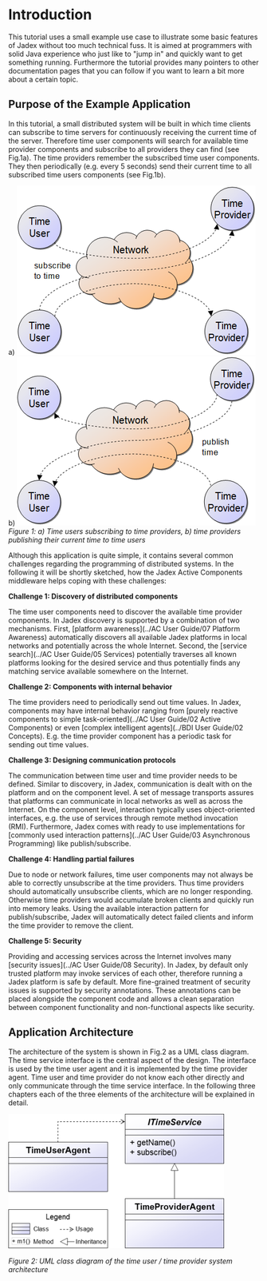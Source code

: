 # Introduction

This tutorial uses a small example use case to illustrate some basic features of Jadex without too much technical fuss. It is aimed at programmers with solid Java experience who just like to "jump in" and quickly want to get something running. Furthermore the tutorial provides many pointers to other documentation pages that you can follow if you want to learn a bit more about a certain topic.

## Purpose of the Example Application


In this tutorial, a small distributed system will be built in which time clients can subscribe to time servers for continuously receiving the current time of the server. Therefore time user components will search for available time provider components and subscribe to all providers they can find (see Fig.1a). The time providers remember the subscribed time user components. They then periodically (e.g. every 5 seconds) send their current time to all subscribed time users components (see Fig.1b).

a) ![01 Introduction@subscribe.png](subscribe.png)  
b) ![01 Introduction@publish.png](publish.png)  
*Figure 1: a) Time users subscribing to time providers, b) time providers publishing their current time to time users*

Although this application is quite simple, it contains several common challenges regarding the programming of distributed systems. In the following it will be shortly sketched, how the Jadex Active Components middleware helps coping with these challenges:

**Challenge 1: Discovery of distributed components**

The time user components need to discover the available time provider components. In Jadex discovery is supported by a combination of two mechanisms. First, [platform awareness](../AC User Guide/07 Platform Awareness) automatically discovers all available Jadex platforms in local networks and potentially across the whole Internet. Second, the [service search](../AC User Guide/05 Services) potentially traverses all known platforms looking for the desired service and thus potentially finds any matching service available somewhere on the Internet.

**Challenge 2: Components with internal behavior**

The time providers need to periodically send out time values. In Jadex, components may have internal behavior ranging from [purely reactive components to simple task-oriented](../AC User Guide/02 Active Components) or even [complex intelligent agents](../BDI User Guide/02 Concepts). E.g. the time provider component has a periodic task for sending out time values.

**Challenge 3: Designing communication protocols**

The communication between time user and time provider needs to be defined. Similar to discovery, in Jadex, communication is dealt with on the platform and on the component level. A set of message transports assures that platforms can communicate in local networks as well as across the Internet. On the component level, interaction typically uses object-oriented interfaces, e.g. the use of services through remote method invocation (RMI). Furthermore, Jadex comes with ready to use implementations for [commonly used interaction patterns](../AC User Guide/03 Asynchronous Programming) like publish/subscribe.

**Challenge 4: Handling partial failures**

Due to node or network failures, time user components may not always be able to correctly unsubscribe at the time providers. Thus time providers should automatically unsubscribe clients, which are no longer responding. Otherwise time providers would accumulate broken clients and quickly run into memory leaks. Using the available interaction pattern for publish/subscribe, Jadex will automatically detect failed clients and inform the time provider to remove the client.

**Challenge 5: Security**

Providing and accessing services across the Internet involves many [security issues](../AC User Guide/08 Security). In Jadex, by default only trusted platform may invoke services of each other, therefore running a Jadex platform is safe by default. More fine-grained treatment of security issues is supported by security annotations. These annotations can be placed alongside the component code and allows a clean separation between component functionality and non-functional aspects like security.

## Application Architecture

The architecture of the system is shown in Fig.2 as a UML class diagram. The time service interface is the central aspect of the design. The interface is used by the time user agent and it is implemented by the time provider agent. Time user and time provider do not know each other directly and only communicate through the time service interface.
In the following three chapters each of the three elements of the architecture will be explained in detail.

![01 Introduction@timearch.png](timearch.png)

*Figure 2: UML class diagram of the time user / time provider system architecture*
